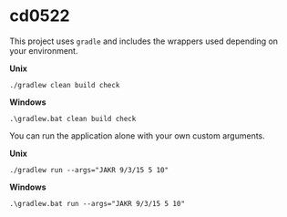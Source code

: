 # cd0522

This project uses `gradle` and includes the wrappers used depending on your environment.

**Unix**

```
./gradlew clean build check
```

**Windows**
```
.\gradlew.bat clean build check
```

You can run the application alone with your own custom arguments.

**Unix**

```
./gradlew run --args="JAKR 9/3/15 5 10"
```

**Windows**

```
.\gradlew.bat run --args="JAKR 9/3/15 5 10"
```